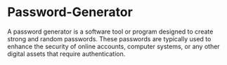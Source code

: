 # Password-Generator
A password generator is a software tool or program designed to create strong and random passwords. These passwords are typically used to enhance the security of online accounts, computer systems, or any other digital assets that require authentication.
